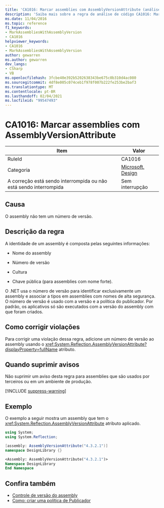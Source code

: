```yaml
---
title: 'CA1016: Marcar assemblies com AssemblyVersionAttribute (análise de código)'
description: 'Saiba mais sobre a regra de análise de código CA1016: Marcar assemblies com AssemblyVersionAttribute'
ms.date: 11/04/2016
ms.topic: reference
f1_keywords:
- MarkAssembliesWithAssemblyVersion
- CA1016
helpviewer_keywords:
- CA1016
- MarkAssembliesWithAssemblyVersion
author: gewarren
ms.author: gewarren
dev_langs:
- CSharp
- VB
ms.openlocfilehash: 3fcbe40e392b5202638343be675c0b310d4ac080
ms.sourcegitcommit: 4df8e005c074ceb1f978f007b222fe253be2baf3
ms.translationtype: MT
ms.contentlocale: pt-BR
ms.lasthandoff: 02/04/2021
ms.locfileid: "99547493"
---
```

# <a name="ca1016-mark-assemblies-with-assemblyversionattribute"></a>CA1016: Marcar assemblies com AssemblyVersionAttribute

| Item                                     | Valor            |
|------------------------------------------|------------------|
| RuleId                                   | CA1016           |
| Categoria                                 | [Microsoft. Design](design-warnings.md) |
| A correção está sendo interrompida ou não está sendo interrompida | Sem interrupção     |

## <a name="cause"></a>Causa

O assembly não tem um número de versão.

## <a name="rule-description"></a>Descrição da regra

A identidade de um assembly é composta pelas seguintes informações:

- Nome do assembly

- Número de versão

- Cultura

- Chave pública (para assemblies com nome forte).

O .NET usa o número de versão para identificar exclusivamente um assembly e associar a tipos em assemblies com nomes de alta segurança. O número de versão é usado com a versão e a política do publicador. Por padrão, os aplicativos só são executados com a versão do assembly com que foram criados.

## <a name="how-to-fix-violations"></a>Como corrigir violações

Para corrigir uma violação dessa regra, adicione um número de versão ao assembly usando o <xref:System.Reflection.AssemblyVersionAttribute?displayProperty=fullName> atributo.

## <a name="when-to-suppress-warnings"></a>Quando suprimir avisos

Não suprimir um aviso desta regra para assemblies que são usados por terceiros ou em um ambiente de produção.

[!INCLUDE [suppress-warning](../../../../includes/code-analysis/suppress-warning.md)]

## <a name="example"></a>Exemplo

O exemplo a seguir mostra um assembly que tem o <xref:System.Reflection.AssemblyVersionAttribute> atributo aplicado.

```csharp
using System;
using System.Reflection;

[assembly: AssemblyVersionAttribute("4.3.2.1")]
namespace DesignLibrary {}
```

```vb
<Assembly: AssemblyVersionAttribute("4.3.2.1")>
Namespace DesignLibrary
End Namespace
```

## <a name="see-also"></a>Confira também

- [Controle de versão do assembly](../../../standard/assembly/versioning.md)
- [Como: criar uma política de Publicador](../../../framework/configure-apps/how-to-create-a-publisher-policy.md)
